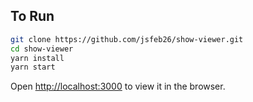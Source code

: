 ## To Run

```bash
git clone https://github.com/jsfeb26/show-viewer.git
cd show-viewer
yarn install
yarn start
```

Open [http://localhost:3000](http://localhost:3000) to view it in the browser.
